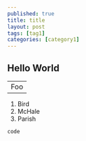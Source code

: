 ```yaml
---
published: true
title: title
layout: post
tags: [tag1]
categories: [category1]
---
```

Hello World
-------------------


<table>
    <tr>
        <td>Foo</td>
    </tr>
</table>

<ol>
<li>Bird</li>
<li>McHale</li>
<li>Parish</li>
</ol>

    
    code